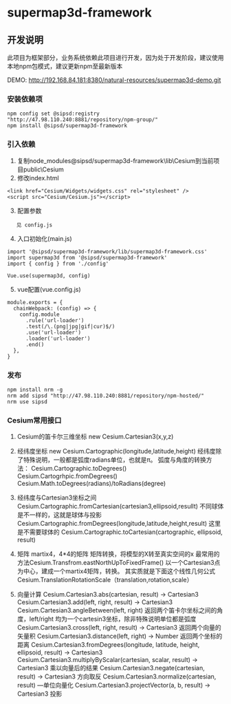 # supermap3d-framework

## 开发说明
此项目为框架部分，业务系统依赖此项目进行开发，因为处于开发阶段，建议使用本地npm包模式，建议更新npm至最新版本

DEMO: http://192.168.84.181:8380/natural-resources/supermap3d-demo.git
### 安装依赖项
```
npm config set @sipsd:registry "http://47.98.110.240:8881/repository/npm-group/"
npm install @sipsd/supermap3d-framework
```
### 引入依赖
1. 复制node_modules\@sipsd/supermap3d-framework\lib\Cesium到当前项目public\Cesium
2. 修改index.html
```
<link href="Cesium/Widgets/widgets.css" rel="stylesheet" />
<script src="Cesium/Cesium.js"></script>
```
3. 配置参数
```
   见 config.js
```
4. 入口初始化(main.js)
```
import '@sipsd/supermap3d-framework/lib/supermap3d-framework.css'
import supermap3d from '@sipsd/supermap3d-framework'
import { config } from './config'

Vue.use(supermap3d, config)
```
5. vue配置(vue.config.js)
```
module.exports = {
  chainWebpack: (config) => {
    config.module
      .rule('url-loader')
      .test(/\.(png|jpg|gif|cur)$/)
      .use('url-loader')
      .loader('url-loader')
      .end()
  },
}
```


### 发布
```
npm install nrm -g
nrm add sipsd "http://47.98.110.240:8881/repository/npm-hosted/"
nrm use sipsd
```
### Cesium常用接口
1. Cesium的笛卡尔三维坐标 new Cesium.Cartesian3(x,y,z)
2. 经纬度坐标 new Cesium.Cartographic(longitude,latitude,height)
   经纬度除了特殊说明，一般都是弧度radians单位，也就是π。
   弧度与角度的转换方法：
   Cesium.Cartographic.toDegrees()
   Cesium.Cartogrhpic.fromDegrees()
   Cesium.Math.toDegrees(radians)/toRadians(degree)

3. 经纬度与Cartesian3坐标之间
   Cesium.Cartographic.fromCartesian(cartesian3,ellipsoid,resullt) 
   不同球体是不一样的，这就是球体与投影
   Cesium.Cartographic.fromDegrees(longitude,latitude,height,result) 
   这里是不需要球体的
   Cesium.Cartographic.toCartesian(cartographic, ellipsoid, result)
4. 矩阵
   martix4，4*4的矩阵 矩阵转换，将模型的X转至真实空间的x
   最常用的方法Cesium.Transfrom.eastNorthUpToFixedFrame() 以一个Cartesian3点为中心，建成一个martix4矩阵，转换。
   其实质就是下面这个线性几何公式
   Cesium.TranslationRotationScale（translation,rotation,scale）

5. 向量计算
   Cesium.Cartesian3.abs(cartesian, result) → Cartesian3
   Cesium.Cartesian3.add(left, right, result) → Cartesian3
   Cesium.Cartesian3.angleBetween(left, right) 返回两个笛卡尔坐标之间的角度，left/right 均为一个cartesin3坐标，除非特殊说明单位都是弧度
   Cesium.Cartesian3.cross(left, right, result) → Cartesian3 返回两个向量的矢量积
   Cesium.Cartesian3.distance(left, right) → Number 返回两个坐标的距离
   Cesium.Cartesian3.fromDegrees(longitude, latitude, height, ellipsoid, result) → Cartesian3
   Cesium.Cartesian3.multiplyByScalar(cartesian, scalar, result) → Cartesian3   乘以向量后的结果
   Cesium.Cartesian3.negate(cartesian, result) → Cartesian3 方向取反
   Cesium.Cartesian3.normalize(cartesian, result) —单位向量化
   Cesium.Cartesian3.projectVector(a, b, result) → Cartesian3 投影